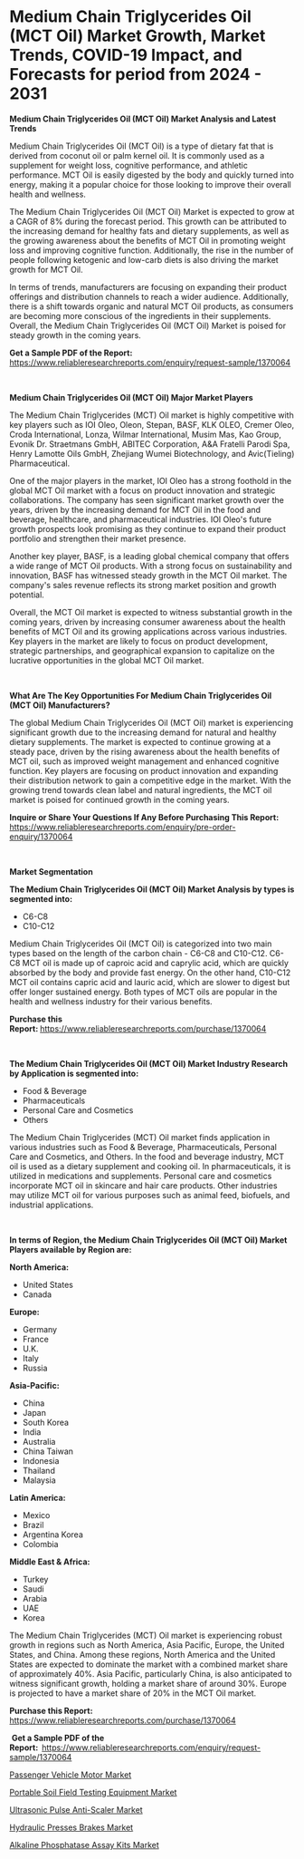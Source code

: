 <p><h1>Medium Chain Triglycerides Oil (MCT Oil) Market Growth, Market Trends, COVID-19 Impact, and Forecasts for period from 2024 - 2031</h1></p><p><strong>Medium Chain Triglycerides Oil (MCT Oil) Market Analysis and Latest Trends</strong></p>
<p><p>Medium Chain Triglycerides Oil (MCT Oil) is a type of dietary fat that is derived from coconut oil or palm kernel oil. It is commonly used as a supplement for weight loss, cognitive performance, and athletic performance. MCT Oil is easily digested by the body and quickly turned into energy, making it a popular choice for those looking to improve their overall health and wellness.</p><p>The Medium Chain Triglycerides Oil (MCT Oil) Market is expected to grow at a CAGR of 8% during the forecast period. This growth can be attributed to the increasing demand for healthy fats and dietary supplements, as well as the growing awareness about the benefits of MCT Oil in promoting weight loss and improving cognitive function. Additionally, the rise in the number of people following ketogenic and low-carb diets is also driving the market growth for MCT Oil.</p><p>In terms of trends, manufacturers are focusing on expanding their product offerings and distribution channels to reach a wider audience. Additionally, there is a shift towards organic and natural MCT Oil products, as consumers are becoming more conscious of the ingredients in their supplements. Overall, the Medium Chain Triglycerides Oil (MCT Oil) Market is poised for steady growth in the coming years.</p></p>
<p><strong>Get a Sample PDF of the Report:&nbsp;</strong> <a href="https://www.reliableresearchreports.com/enquiry/request-sample/1370064">https://www.reliableresearchreports.com/enquiry/request-sample/1370064</a></p>
<p>&nbsp;</p>
<p><strong>Medium Chain Triglycerides Oil (MCT Oil) Major Market Players</strong></p>
<p><p>The Medium Chain Triglycerides (MCT) Oil market is highly competitive with key players such as IOI Oleo, Oleon, Stepan, BASF, KLK OLEO, Cremer Oleo, Croda International, Lonza, Wilmar International, Musim Mas, Kao Group, Evonik Dr. Straetmans GmbH, ABITEC Corporation, A&A Fratelli Parodi Spa, Henry Lamotte Oils GmbH, Zhejiang Wumei Biotechnology, and Avic(Tieling) Pharmaceutical.</p><p>One of the major players in the market, IOI Oleo has a strong foothold in the global MCT Oil market with a focus on product innovation and strategic collaborations. The company has seen significant market growth over the years, driven by the increasing demand for MCT Oil in the food and beverage, healthcare, and pharmaceutical industries. IOI Oleo's future growth prospects look promising as they continue to expand their product portfolio and strengthen their market presence.</p><p>Another key player, BASF, is a leading global chemical company that offers a wide range of MCT Oil products. With a strong focus on sustainability and innovation, BASF has witnessed steady growth in the MCT Oil market. The company's sales revenue reflects its strong market position and growth potential.</p><p>Overall, the MCT Oil market is expected to witness substantial growth in the coming years, driven by increasing consumer awareness about the health benefits of MCT Oil and its growing applications across various industries. Key players in the market are likely to focus on product development, strategic partnerships, and geographical expansion to capitalize on the lucrative opportunities in the global MCT Oil market.</p></p>
<p>&nbsp;</p>
<p><strong>What Are The Key Opportunities For Medium Chain Triglycerides Oil (MCT Oil) Manufacturers?</strong></p>
<p><p>The global Medium Chain Triglycerides Oil (MCT Oil) market is experiencing significant growth due to the increasing demand for natural and healthy dietary supplements. The market is expected to continue growing at a steady pace, driven by the rising awareness about the health benefits of MCT oil, such as improved weight management and enhanced cognitive function. Key players are focusing on product innovation and expanding their distribution network to gain a competitive edge in the market. With the growing trend towards clean label and natural ingredients, the MCT oil market is poised for continued growth in the coming years.</p></p>
<p><strong>Inquire or Share Your Questions If Any Before Purchasing This Report:</strong> <a href="https://www.reliableresearchreports.com/enquiry/pre-order-enquiry/1370064">https://www.reliableresearchreports.com/enquiry/pre-order-enquiry/1370064</a></p>
<p>&nbsp;</p>
<p><strong>Market Segmentation</strong></p>
<p><strong>The Medium Chain Triglycerides Oil (MCT Oil) Market Analysis by types is segmented into:</strong></p>
<p><ul><li>C6-C8</li><li>C10-C12</li></ul></p>
<p><p>Medium Chain Triglycerides Oil (MCT Oil) is categorized into two main types based on the length of the carbon chain - C6-C8 and C10-C12. C6-C8 MCT oil is made up of caproic acid and caprylic acid, which are quickly absorbed by the body and provide fast energy. On the other hand, C10-C12 MCT oil contains capric acid and lauric acid, which are slower to digest but offer longer sustained energy. Both types of MCT oils are popular in the health and wellness industry for their various benefits.</p></p>
<p><strong>Purchase this Report:&nbsp;</strong><a href="https://www.reliableresearchreports.com/purchase/1370064">https://www.reliableresearchreports.com/purchase/1370064</a></p>
<p>&nbsp;</p>
<p><strong>The Medium Chain Triglycerides Oil (MCT Oil) Market Industry Research by Application is segmented into:</strong></p>
<p><ul><li>Food & Beverage</li><li>Pharmaceuticals</li><li>Personal Care and Cosmetics</li><li>Others</li></ul></p>
<p><p>The Medium Chain Triglycerides (MCT) Oil market finds application in various industries such as Food & Beverage, Pharmaceuticals, Personal Care and Cosmetics, and Others. In the food and beverage industry, MCT oil is used as a dietary supplement and cooking oil. In pharmaceuticals, it is utilized in medications and supplements. Personal care and cosmetics incorporate MCT oil in skincare and hair care products. Other industries may utilize MCT oil for various purposes such as animal feed, biofuels, and industrial applications.</p></p>
<p>&nbsp;</p>
<p><strong>In terms of Region, the Medium Chain Triglycerides Oil (MCT Oil) Market Players available by Region are:</strong></p>
<p>
    <p> <strong> North America: </strong>
        <ul>
            <li>United States</li>
            <li>Canada</li>
        </ul>
        </p> 
    <p> <strong> Europe: </strong>
        <ul>
            <li>Germany</li>
            <li>France</li>
            <li>U.K.</li>
            <li>Italy</li>
            <li>Russia</li>
        </ul>
        </p> 
    <p> <strong> Asia-Pacific: </strong>
        <ul>
            <li>China</li>
            <li>Japan</li>
            <li>South Korea</li>
            <li>India</li>
            <li>Australia</li>
            <li>China Taiwan</li>
            <li>Indonesia</li>
            <li>Thailand</li>
            <li>Malaysia</li>
        </ul>
        </p> 
    <p> <strong> Latin America: </strong>
        <ul>
            <li>Mexico</li>
            <li>Brazil</li>
            <li>Argentina Korea</li>
            <li>Colombia</li>
        </ul>
        </p> 
    <p> <strong> Middle East & Africa: </strong>
        <ul>
            <li>Turkey</li>
            <li>Saudi</li>
            <li>Arabia</li>
            <li>UAE</li>
            <li>Korea</li>
        </ul>
    </p>
    </p>
<p><p>The Medium Chain Triglycerides (MCT) Oil market is experiencing robust growth in regions such as North America, Asia Pacific, Europe, the United States, and China. Among these regions, North America and the United States are expected to dominate the market with a combined market share of approximately 40%. Asia Pacific, particularly China, is also anticipated to witness significant growth, holding a market share of around 30%. Europe is projected to have a market share of 20% in the MCT Oil market.</p></p>
<p><strong>Purchase this Report: </strong><a href="https://www.reliableresearchreports.com/purchase/1370064">https://www.reliableresearchreports.com/purchase/1370064</a></p>
<p>&nbsp;<strong>Get a Sample PDF of the Report:&nbsp;&nbsp;</strong><a href="https://www.reliableresearchreports.com/enquiry/request-sample/1370064">https://www.reliableresearchreports.com/enquiry/request-sample/1370064</a></p>
<p><strong></strong></p>
<p><p><a href="https://issuu.com/reportprime-2/docs/passenger-vehicle-motor-market-size-2030.pptx">Passenger Vehicle Motor Market</a></p><p><a href="https://github.com/FassouRP/Market-Research-Report-List-3/blob/main/portable-soil-field-testing-equipment-market.md">Portable Soil Field Testing Equipment Market</a></p><p><a href="https://medium.com/@marieramos20/ultrasonic-pulse-anti-scaler-market-size-cagr-trends-2024-2030-cf6d06eeb1ef">Ultrasonic Pulse Anti-Scaler Market</a></p><p><a href="https://medium.com/@marieramos20/hydraulic-presses-brakes-nbsp-market-focuses-on-market-share-size-and-projected-forecast-till-2031-21aedcde5c6c">Hydraulic Presses Brakes Market</a></p><p><a href="https://github.com/rahu1506/Market-Research-Report-List-2/blob/main/alkaline-phosphatase-assay-kits-market.md">Alkaline Phosphatase Assay Kits Market</a></p></p>